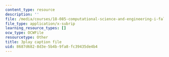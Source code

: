 ```yaml
---
content_type: resource
description: ''
file: /media/courses/18-085-computational-science-and-engineering-i-fall-2008/8687d6828d3e5b4b9fa8fc39435de4b4_JWrrPuJf2nA.vtt
file_type: application/x-subrip
learning_resource_types: []
ocw_type: OCWFile
resourcetype: Other
title: 3play caption file
uid: 8687d682-8d3e-5b4b-9fa8-fc39435de4b4
---
```

